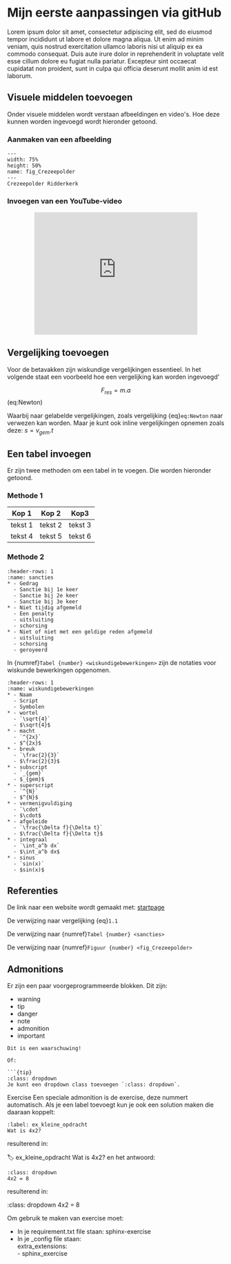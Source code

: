 # Mijn eerste aanpassingen via gitHub

Lorem ipsum dolor sit amet, consectetur adipiscing elit, sed do eiusmod tempor incididunt ut labore et dolore magna aliqua. Ut enim ad minim veniam, quis nostrud exercitation ullamco laboris nisi ut aliquip ex ea commodo consequat. Duis aute irure dolor in reprehenderit in voluptate velit esse cillum dolore eu fugiat nulla pariatur. Excepteur sint occaecat cupidatat non proident, sunt in culpa qui officia deserunt mollit anim id est laborum.

## Visuele middelen toevoegen

Onder visuele middelen wordt verstaan afbeeldingen en video's. Hoe deze kunnen worden ingevoegd wordt hieronder getoond.

### Aanmaken van een afbeelding

``` {figure} /figures/FotoCrezeepolder.JPG
---
width: 75%
height: 50%
name: fig_Crezeepolder
---
Crezeepolder Ridderkerk
``` 

### Invoegen van een YouTube-video

<div style="display: flex; justify-content: center;">
    <div style="position: relative; width: 75%; height: 0; padding-bottom: 56.25%;">
        <iframe
            src="https://www.youtube.com/embed/YDBr1Lof_mI?si=RhTC31XHv-6gL4Kl"
            style="position: absolute; top: 0; left: 0; width: 100%; height: 100%;"
            frameborder="0"
            allow="accelerometer; autoplay; clipboard-write; encrypted-media; gyroscope; picture-in-picture"
            allowfullscreen
        ></iframe>
    </div>
</div>

## Vergelijking toevoegen

Voor de betavakken zijn wiskundige vergelijkingen essentieel. In het volgende staat een voorbeeld hoe een vergelijking kan worden ingevoegd'

$$F_{res} = m.a$$ (eq:Newton)

Waarbij naar gelabelde vergelijkingen, zoals vergelijking {eq}`eq:Newton` naar verwezen kan worden. Maar je kunt ook inline vergelijkingen opnemen zoals deze: $s=v_{gem}.t$

## Een tabel invoegen

Er zijn twee methoden om een tabel in te voegen. Die worden hieronder getoond.

### Methode 1

|Kop 1|Kop 2|Kop3|
|---|---|---|
|tekst 1|tekst 2|tekst 3|
|tekst 4|tekst 5|tekst 6|

### Methode 2

```{list-table} Overzicht van sancties bij bepaald gedrag
:header-rows: 1
:name: sancties
* - Gedrag
  - Sanctie bij 1e keer
  - Sanctie bij 2e keer
  - Sanctie bij 3e keer
* - Niet tijdig afgemeld 
  - Een penalty                                       
  - uitsluiting
  - schorsing
* - Niet of niet met een geldige reden afgemeld                                       
  - uitsluiting
  - schorsing
  - geroyeerd              
``` 

In {numref}`Tabel {number} <wiskundigebewerkingen>` zijn de notaties voor wiskunde bewerkingen opgenomen.

```{list-table} Overzicht van notaties voor wiskunde bewerkingen
:header-rows: 1
:name: wiskundigebewerkingen
* - Naam
  - Script                                      
  - Symbolen
* - wortel                                      
  - `\sqrt{4}`
  - $\sqrt{4}$
* - macht
  - `^{2x}`                                      
  - $^{2x}$
* - breuk
  - `\frac{2}{3}`                                      
  - $\frac{2}{3}$
* - subscript
  - `_{gem}`
  - $_{gem}$
* - superscript
  - `^{N}`
  - $^{N}$
* - vermenigvuldiging
  - `\cdot`
  - $\cdot$
* - afgeleide
  - `\frac{\Delta f}{\Delta t}`
  - $\frac{\Delta f}{\Delta t}$
* - integraal
  - `\int_a^b dx`
  - $\int_a^b dx$
* - sinus
  - `sin(x)`
  - $sin(x)$                         
``` 

## Referenties

De link naar een website wordt gemaakt met:
[startpage](https://www.startpage.com)

De verwijzing naar vergelijking {eq}`1.1`

De verwijzing naar {numref}`Tabel {number} <sancties>`

De verwijzing naar {numref}`Figuur {number} <fig_Crezeepolder>`



## Admonitions

Er zijn een paar voorgeprogrammeerde blokken. Dit zijn:

- warning
- tip
- danger
- note
- admonition
- important

```{warning}
Dit is een waarschuwing!

Of:

```{tip}
:class: dropdown
Je kunt een dropdown class toevoegen `:class: dropdown`. 
```

Exercise Een speciale admonition is de exercise, deze nummert automatisch. Als je een label toevoegt kun je ook een solution maken die daaraan koppelt:

```{exercise} Vermenigvuldiging
:label: ex_kleine_opdracht
Wat is 4x2?
```
resulterend in:

:label: ex_kleine_opdracht
Wat is 4x2?
en het antwoord:

```{solution} ex_kleine_opdracht
:class: dropdown
4x2 = 8

```
resulterend in:

:class: dropdown
4x2 = 8

Om gebruik te maken van exercise moet:
- In je requirement.txt file staan: sphinx-exercise
- In je _config file staan:\
    extra_extensions:\
        - sphinx_exercise

